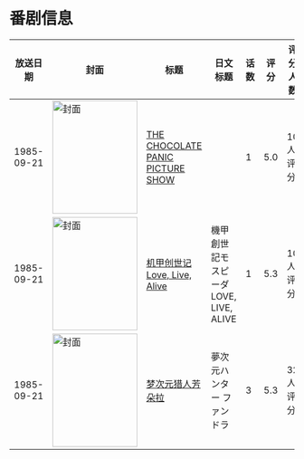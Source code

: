 # 番剧信息

|放送日期|封面|标题|日文标题|话数|评分|评分人数|
|---|---|---|---|---|---|---|
|1985-09-21|<img src="//lain.bgm.tv/pic/cover/c/ba/e6/112263_Jp783.jpg" alt="封面" style="width:150px;height:200px;object-fit:cover;">|[THE CHOCOLATE PANIC PICTURE SHOW](https://bangumi.tv/subject/112263)||1|5.0|10人评分|
|1985-09-21|<img src="//lain.bgm.tv/pic/cover/c/4a/a3/299218_U1Aqz.jpg" alt="封面" style="width:150px;height:200px;object-fit:cover;">|[机甲创世记 Love, Live, Alive](https://bangumi.tv/subject/299218)|機甲創世記モスピーダ LOVE, LIVE, ALIVE|1|5.3|10人评分|
|1985-09-21|<img src="//lain.bgm.tv/pic/cover/c/85/de/73430_qePgt.jpg" alt="封面" style="width:150px;height:200px;object-fit:cover;">|[梦次元猎人芳朵拉](https://bangumi.tv/subject/73430)|夢次元ハンター ファンドラ|3|5.3|32人评分|

